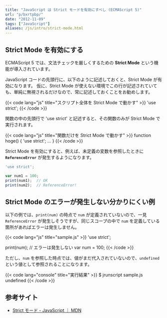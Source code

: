 ```yaml
---
title: "JavaScript は Strict モードを有効にすべし (ECMAScript 5)"
url: "p/bxrtpbp/"
date: "2012-11-09"
tags: ["JavaScript"]
aliases: /js/intro/strict-mode.html
---
```


Strict Mode を有効にする
----

ECMAScript 5 では、文法チェックを厳しくするための **Strict Mode** という機能が導入されています。

JavaScript コードの先頭行に、以下のように記述しておくと、Strict Mode が有効になります。
仮に、Strict Mode が使えない環境でこの行が記述されていても、単純に無視されるだけなので、常に記述しておくことをお勧めします。

{{< code lang="js" title="スクリプト全体を Strict Mode で動かす" >}}
'use strict';
{{< /code >}}

関数の中の先頭行で 'use strict' と記述すると、その関数のみが Strict Mode で実行されます。

{{< code lang="js" title="関数だけを Strict Mode で動かす" >}}
function hoge() {
  'use strict';
  ...
}
{{< /code >}}

Strict Mode を有効にすると、例えば、未定義の変数を参照したときに __`ReferenceError`__ が発生するようになります。

```js
'use strict';

var num1 = 100;
print(num1);  // OK
print(num2);  // ReferenceError!
```


Strict Mode のエラーが発生しない分かりにくい例
----

以下の例では、`print(num)` の時点で `num` が定義されていないので、一見 `ReferenceError` が発生しそうですが、同じスコープの中で `num` を定義している箇所があればエラーは発生しません。

{{< code lang="js" title="sample.js" >}}
'use strict';

print(num);    // エラーは発生しない
var num = 100;
{{< /code >}}

ただし、`num` を参照した時点では、値がまだ代入されていないので、`undefined` という値として参照されることになります。

{{< code lang="console" title="実行結果" >}}
$ jrunscript sample.js
undefined
{{< /code >}}


参考サイト
----

* [Strict モード - JavaScript ｜ MDN](https://developer.mozilla.org/ja/docs/Web/JavaScript/Strict_mode)

